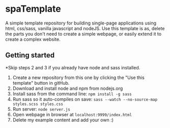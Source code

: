 # spaTemplate

A simple template repository for building single-page applications using html, css/sass, vanilla javascript and nodeJS. Use this template is as, delete the parts you don't need to create a simple webpage, or easily extend it to create a complex website.

## Getting started
*Skip steps 2 and 3 if you already have node and sass installed.

1. Create a new repository from this one by clicking the "Use this template" button in gitHub.
2. Download and install node and npm from nodejs.org
3. Install sass from the command line: `npm install -g sass`
4. Run sass so it auto-compiles on save: `sass --watch --no-source-map styles.scss styles.css` 
5. Run server: `node server.js`
6. Open webpage in browser at `localhost:9999/index.html`
7. Delete my example content and add your own :)